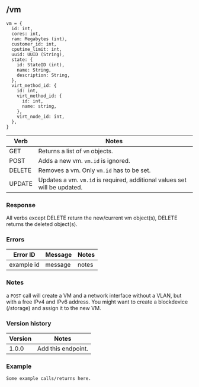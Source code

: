 ## /vm

```
vm = {
  id: int,
  cores: int,
  ram: Megabytes (int),
  customer_id: int,
  cputime_limit: int,
  uuid: UUID (String),
  state: {
    id: StateID (int),
    name: String,
    description: String,
  },
  virt_method_id: {
    id: int,
    virt_method_id: {
      id: int,
      name: string,
    },
    virt_node_id: int,
  },
}
```

| Verb | Notes |
|------|-------|
| GET  | Returns a list of `vm` objects. |
| POST | Adds a new vm. `vm.id` is ignored. |
| DELETE | Removes a vm. Only `vm.id` has to be set. |
| UPDATE | Updates a vm. `vm.id` is required, additional values set will be updated. |

### Response

All verbs except DELETE return the new/current vm object(s), DELETE returns the deleted object(s).

### Errors

| Error ID | Message | Notes |
|----------|---------|-------|
| example id | message  | notes |

### Notes

a `POST` call will create a VM and a network interface without a VLAN, but with a free IPv4 and IPv6 address. You might want to create a blockdevice (/storage) and assign it to the new VM.

### Version history

| Version | Notes |
|---------|-------|
| 1.0.0 | Add this endpoint. |

### Example

```
Some example calls/returns here.
```
